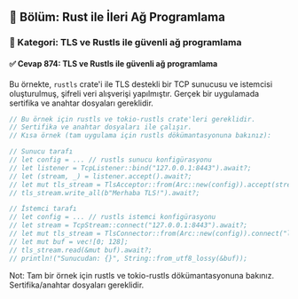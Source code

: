 ## 📘 Bölüm: Rust ile İleri Ağ Programlama
### 🔹 Kategori: TLS ve Rustls ile güvenli ağ programlama
#### ✅ Cevap 874: TLS ve Rustls ile güvenli ağ programlama

Bu örnekte, `rustls` crate'i ile TLS destekli bir TCP sunucusu ve istemcisi oluşturulmuş, şifreli veri alışverişi yapılmıştır. Gerçek bir uygulamada sertifika ve anahtar dosyaları gereklidir.

```rust
// Bu örnek için rustls ve tokio-rustls crate'leri gereklidir.
// Sertifika ve anahtar dosyaları ile çalışır.
// Kısa örnek (tam uygulama için rustls dökümantasyonuna bakınız):

// Sunucu tarafı
// let config = ... // rustls sunucu konfigürasyonu
// let listener = TcpListener::bind("127.0.0.1:8443").await?;
// let (stream, _) = listener.accept().await?;
// let mut tls_stream = TlsAcceptor::from(Arc::new(config)).accept(stream).await?;
// tls_stream.write_all(b"Merhaba TLS!").await?;

// İstemci tarafı
// let config = ... // rustls istemci konfigürasyonu
// let stream = TcpStream::connect("127.0.0.1:8443").await?;
// let mut tls_stream = TlsConnector::from(Arc::new(config)).connect("localhost", stream).await?;
// let mut buf = vec![0; 128];
// tls_stream.read(&mut buf).await?;
// println!("Sunucudan: {}", String::from_utf8_lossy(&buf));
```
Not: Tam bir örnek için rustls ve tokio-rustls dökümantasyonuna bakınız. Sertifika/anahtar dosyaları gereklidir.
